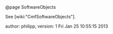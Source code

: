 @page SoftwareObjects

See \[wiki:"CmfSoftwareObjects"\].

author: philipp, version: 1 Fri Jan 25 10:55:15 2013
